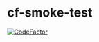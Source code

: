 # cf-smoke-test

[![CodeFactor](https://staging.codefactor.io/repository/github/cordis-dev/cf-smoke-test/badge2)](https://staging.codefactor.io/repository/github/cordis-dev/cf-smoke-test)
